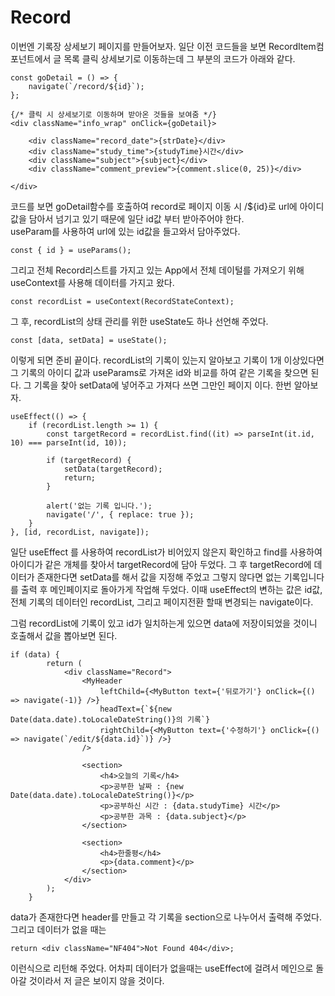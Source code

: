 # Record

이번엔 기록장 상세보기 페이지를 만들어보자. 일단 이전 코드들을 보면 RecordItem컴포넌트에서 글 목록 클릭 상세보기로 이동하는데 그 부분의 코드가 아래와 같다.

```
const goDetail = () => {
    navigate(`/record/${id}`);
};

{/* 클릭 시 상세보기로 이동하며 받아온 것들을 보여줌 */}
<div className="info_wrap" onClick={goDetail}>

    <div className="record_date">{strDate}</div>
    <div className="study_time">{studyTime}시간</div>
    <div className="subject">{subject}</div>
    <div className="comment_preview">{comment.slice(0, 25)}</div>

</div>
```

코드를 보면 goDetail함수를 호출하여 record로 페이지 이동 시 /${id}로 url에 아이디 값을 담아서 넘기고 있기 때문에 일단 id값 부터 받아주어야 한다.  
useParam를 사용하여 url에 있는 id값을 들고와서 담아주었다.

```
const { id } = useParams();
```

그리고 전체 Record리스트를 가지고 있는 App에서 전체 데이털를 가져오기 위해 useContext를 사용해 데이터를 가지고 왔다.

```
const recordList = useContext(RecordStateContext);
```

그 후, recordList의 상태 관리를 위한 useState도 하나 선언해 주었다.

```
const [data, setData] = useState();
```

이렇게 되면 준비 끝이다. recordList의 기록이 있는지 알아보고 기록이 1개 이상있다면 그 기록의 아이디 값과 useParams로 가져온 id와 비교를 하여 같은 기록을 찾으면 된다. 그 기록을 찾아 setData에 넣어주고 가져다 쓰면 그만인 페이지 이다. 한번 알아보자.

```
useEffect(() => {
    if (recordList.length >= 1) {
        const targetRecord = recordList.find((it) => parseInt(it.id, 10) === parseInt(id, 10));

        if (targetRecord) {
            setData(targetRecord);
            return;
        }

        alert('없는 기록 입니다.');
        navigate('/', { replace: true });
    }
}, [id, recordList, navigate]);
```

일단 useEffect 를 사용하여 recordList가 비어있지 않은지 확인하고 find를 사용하여 아이디가 같은 개체를 찾아서 targetRecord에 담아 두었다. 그 후 targetRecord에 데이터가 존재한다면 setData를 해서 값을 지정해 주었고 그렇지 않다면 없는 기록입니다 를 출력 후 메인페이지로 돌아가게 작업해 두었다. 이때 useEffect의 변하는 값은 id값, 전체 기록의 데이터인 recordList, 그리고 페이지전환 할때 변경되는 navigate이다.

그럼 recordList에 기록이 있고 id가 일치하는게 있으면 data에 저장이되었을 것이니 호출해서 값을 뽑아보면 된다.

```
if (data) {
        return (
            <div className="Record">
                <MyHeader
                    leftChild={<MyButton text={'뒤로가기'} onClick={() => navigate(-1)} />}
                    headText={`${new Date(data.date).toLocaleDateString()}의 기록`}
                    rightChild={<MyButton text={'수정하기'} onClick={() => navigate(`/edit/${data.id}`)} />}
                />

                <section>
                    <h4>오늘의 기록</h4>
                    <p>공부한 날짜 : {new Date(data.date).toLocaleDateString()}</p>
                    <p>공부하신 시간 : {data.studyTime} 시간</p>
                    <p>공부한 과목 : {data.subject}</p>
                </section>

                <section>
                    <h4>한줄평</h4>
                    <p>{data.comment}</p>
                </section>
            </div>
        );
    }
```

data가 존재한다면 header를 만들고 각 기록을 section으로 나누어서 출력해 주었다. 그리고 데이터가 없을 때는

```
return <div className="NF404">Not Found 404</div>;
```

이런식으로 리턴해 주었다. 어차피 데이터가 없을때는 useEffect에 걸려서 메인으로 돌아갈 것이라서 저 글은 보이지 않을 것이다.
